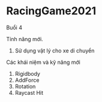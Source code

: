 # RacingGame2021

Buổi 4

Tính năng mới.
1. Sử dụng vật lý cho xe di chuyển

Các khái niệm và kỹ năng mới
1. Rigidbody
2. AddForce
3. Rotation
4. Raycast Hit
